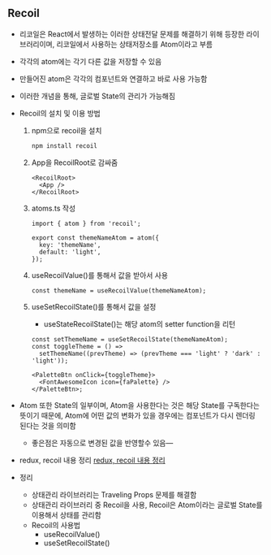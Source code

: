## Recoil

- 리코일은 React에서 발생하는 이러한 상태전달 문제를 해결하기 위해 등장한 라이브러리이며, 리코일에서 사용하는 상태저장소를 Atom이라고 부름
- 각각의 atom에는 각기 다른 값을 저장할 수 있음
- 만들어진 atom은 각각의 컴포넌트와 연결하고 바로 사용 가능함
- 이러한 개념을 통해, 글로벌 State의 관리가 가능해짐
- Recoil의 설치 및 이용 방법

  1. npm으로 recoil을 설치

     ```bash
     npm install recoil
     ```

  2. App을 RecoilRoot로 감싸줌

     ```tsx
     <RecoilRoot>
       <App />
     </RecoilRoot>
     ```

  3. atoms.ts 작성

     ```tsx
     import { atom } from 'recoil';

     export const themeNameAtom = atom({
       key: 'themeName',
       default: 'light',
     });
     ```

  4. useRecoilValue()를 통해서 값을 받아서 사용

     ```tsx
     const themeName = useRecoilValue(themeNameAtom);
     ```

  5. useSetRecoilState()를 통해서 값을 설정

     - useStateRecoilState()는 해당 atom의 setter function을 리턴

     ```tsx
     const setThemeName = useSetRecoilState(themeNameAtom);
     const toggleTheme = () =>
       setThemeName((prevTheme) => (prevTheme === 'light' ? 'dark' : 'light'));

     <PaletteBtn onClick={toggleTheme}>
       <FontAwesomeIcon icon={faPalette} />
     </PaletteBtn>;
     ```

- Atom 또한 State의 일부이며, Atom을 사용한다는 것은 해당 State를 구독한다는 뜻이기 때문에, Atom에 어떤 값의 변화가 있을 경우에는 컴포넌트가 다시 렌더링 된다는 것을 의미함
  - 좋은점은 자동으로 변경된 값을 반영할수 있음—
- redux, recoil 내용 정리
  [redux, recoil 내용 정리](https://velog.io/@katanazero86/redux-recoil-%EB%82%B4%EC%9A%A9-%EC%A0%95%EB%A6%AC)
- 정리
  - 상태관리 라이브러리는 Traveling Props 문제를 해결함
  - 상태관리 라이브러리 중 Recoil을 사용, Recoil은 Atom이라는 글로벌 State를 이용해서 상태를 관리함
  - Recoil의 사용법
    - useRecoilValue()
    - useSetRecoilState()
